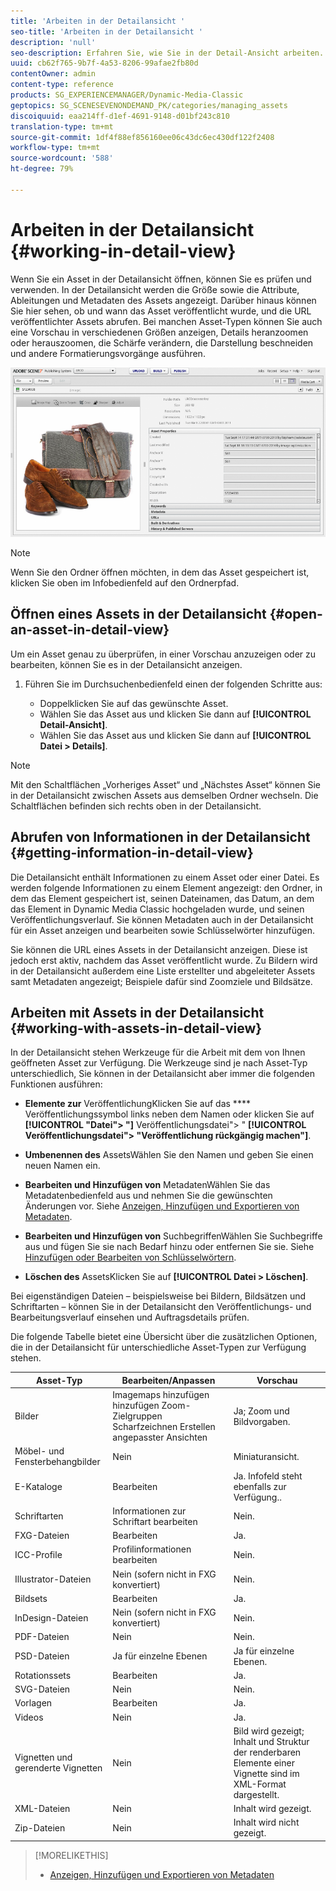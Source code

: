 ```yaml
---
title: 'Arbeiten in der Detailansicht '
seo-title: 'Arbeiten in der Detailansicht '
description: 'null'
seo-description: Erfahren Sie, wie Sie in der Detail-Ansicht arbeiten.
uuid: cb62f765-9b7f-4a53-8206-99afae2fb80d
contentOwner: admin
content-type: reference
products: SG_EXPERIENCEMANAGER/Dynamic-Media-Classic
geptopics: SG_SCENESEVENONDEMAND_PK/categories/managing_assets
discoiquuid: eaa214ff-d1ef-4691-9148-d01bf243c810
translation-type: tm+mt
source-git-commit: 1df4f88ef856160ee06c43dc6ec430df122f2408
workflow-type: tm+mt
source-wordcount: '588'
ht-degree: 79%

---
```



# Arbeiten in der Detailansicht {#working-in-detail-view}

Wenn Sie ein Asset in der Detailansicht öffnen, können Sie es prüfen und verwenden. In der Detailansicht werden die Größe sowie die Attribute, Ableitungen und Metadaten des Assets angezeigt. Darüber hinaus können Sie hier sehen, ob und wann das Asset veröffentlicht wurde, und die URL veröffentlichter Assets abrufen. Bei manchen Asset-Typen können Sie auch eine Vorschau in verschiedenen Größen anzeigen, Details heranzoomen oder herauszoomen, die Schärfe verändern, die Darstellung beschneiden und andere Formatierungsvorgänge ausführen.

<!-- 

Comment Type: remark
Last Modified By: Rick Brough (rbrough@adobe.com)
Last Modified Date: 2018-06-14T13:52:46.623-0400

<p>as_detail_view_popup.png found in Downloads on local in folder "scene7-images"</p>

 -->

![Detailansicht](/help/assets/image_0.img.png)

>[!NOTE]
>
>Wenn Sie den Ordner öffnen möchten, in dem das Asset gespeichert ist, klicken Sie oben im Infobedienfeld auf den Ordnerpfad.

## Öffnen eines Assets in der Detailansicht {#open-an-asset-in-detail-view}

Um ein Asset genau zu überprüfen, in einer Vorschau anzuzeigen oder zu bearbeiten, können Sie es in der Detailansicht anzeigen.

1. Führen Sie im Durchsuchenbedienfeld einen der folgenden Schritte aus:

   * Doppelklicken Sie auf das gewünschte Asset.
   * Wählen Sie das Asset aus und klicken Sie dann auf **[!UICONTROL Detail-Ansicht]**.
   * Wählen Sie das Asset aus und klicken Sie dann auf **[!UICONTROL Datei > Details]**.

>[!NOTE]
>
>Mit den Schaltflächen „Vorheriges Asset“ und „Nächstes Asset“ können Sie in der Detailansicht zwischen Assets aus demselben Ordner wechseln. Die Schaltflächen befinden sich rechts oben in der Detailansicht.

## Abrufen von Informationen in der Detailansicht {#getting-information-in-detail-view}

Die Detailansicht enthält Informationen zu einem Asset oder einer Datei. Es werden folgende Informationen zu einem Element angezeigt: den Ordner, in dem das Element gespeichert ist, seinen Dateinamen, das Datum, an dem das Element in Dynamic Media Classic hochgeladen wurde, und seinen Veröffentlichungsverlauf. Sie können Metadaten auch in der Detailansicht für ein Asset anzeigen und bearbeiten sowie Schlüsselwörter hinzufügen.

Sie können die URL eines Assets in der Detailansicht anzeigen. Diese ist jedoch erst aktiv, nachdem das Asset veröffentlicht wurde. Zu Bildern wird in der Detailansicht außerdem eine Liste erstellter und abgeleiteter Assets samt Metadaten angezeigt; Beispiele dafür sind Zoomziele und Bildsätze.

## Arbeiten mit Assets in der Detailansicht {#working-with-assets-in-detail-view}

In der Detailansicht stehen Werkzeuge für die Arbeit mit dem von Ihnen geöffneten Asset zur Verfügung. Die Werkzeuge sind je nach Asset-Typ unterschiedlich, Sie können in der Detailansicht aber immer die folgenden Funktionen ausführen:

* **Elemente zur**
VeröffentlichungKlicken Sie auf das  **** Veröffentlichungssymbol links neben dem Namen oder klicken Sie auf  **[!UICONTROL &quot;Datei&quot;> &quot;]** Veröffentlichungsdatei&quot;> &quot; **[!UICONTROL Veröffentlichungsdatei&quot;> &quot;Veröffentlichung rückgängig machen&quot;]**.

* **Umbenennen des**
AssetsWählen Sie den Namen und geben Sie einen neuen Namen ein.

* **Bearbeiten und Hinzufügen von**
MetadatenWählen Sie das Metadatenbedienfeld aus und nehmen Sie die gewünschten Änderungen vor. Siehe [Anzeigen, Hinzufügen und Exportieren von Metadaten](/help/viewing-adding-exporting-metadata.md).

* **Bearbeiten und Hinzufügen von**
SuchbegriffenWählen Sie Suchbegriffe aus und fügen Sie sie nach Bedarf hinzu oder entfernen Sie sie. Siehe [Hinzufügen oder Bearbeiten von Schlüsselwörtern](/help/viewing-adding-exporting-metadata.md).

* **Löschen des**
AssetsKlicken Sie auf  **[!UICONTROL Datei > Löschen]**.

Bei eigenständigen Dateien – beispielsweise bei Bildern, Bildsätzen und Schriftarten – können Sie in der Detailansicht den Veröffentlichungs- und Bearbeitungsverlauf einsehen und Auftragsdetails prüfen.

Die folgende Tabelle bietet eine Übersicht über die zusätzlichen Optionen, die in der Detailansicht für unterschiedliche Asset-Typen zur Verfügung stehen.

| Asset-Typ | Bearbeiten/Anpassen | Vorschau |
|--- |--- |--- |
| Bilder | Imagemaps hinzufügen hinzufügen Zoom-Zielgruppen Scharfzeichnen Erstellen angepasster Ansichten | Ja; Zoom und Bildvorgaben. |
| Möbel- und Fensterbehangbilder | Nein | Miniaturansicht. |
| E-Kataloge | Bearbeiten | Ja. Infofeld steht ebenfalls zur Verfügung.. |
| Schriftarten | Informationen zur Schriftart bearbeiten | Nein. |
| FXG-Dateien | Bearbeiten | Ja. |
| ICC-Profile | Profilinformationen bearbeiten | Nein. |
| Illustrator-Dateien | Nein (sofern nicht in FXG konvertiert) | Nein. |
| Bildsets | Bearbeiten | Ja. |
| InDesign-Dateien | Nein (sofern nicht in FXG konvertiert) | Nein. |
| PDF-Dateien | Nein | Nein. |
| PSD-Dateien | Ja für einzelne Ebenen | Ja für einzelne Ebenen. |
| Rotationssets | Bearbeiten | Ja. |
| SVG-Dateien | Nein | Nein. |
| Vorlagen | Bearbeiten | Ja. |
| Videos | Nein | Ja. |
| Vignetten und gerenderte Vignetten | Nein | Bild wird gezeigt; Inhalt und Struktur der renderbaren Elemente einer Vignette sind im XML-Format dargestellt. |
| XML-Dateien | Nein | Inhalt wird gezeigt. |
| Zip-Dateien | Nein | Inhalt wird nicht gezeigt. |

>[!MORELIKETHIS]
>
>* [Anzeigen, Hinzufügen und Exportieren von Metadaten](viewing-adding-exporting-metadata.md#viewing_adding_and_exporting_metadata)

